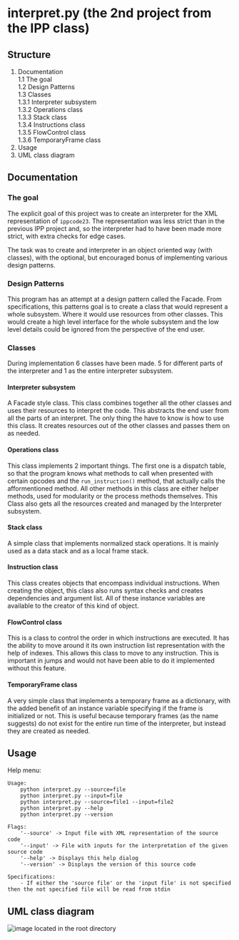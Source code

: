 # interpret.py (the 2nd project from the IPP class)

## Structure

1. Documentation<br>
    1.1 The goal<br>
    1.2 Design Patterns<br>
    1.3 Classes<br>
        1.3.1 Interpreter subsystem<br>
        1.3.2 Operations class<br>
        1.3.3 Stack class<br>
        1.3.4 Instructions class<br>
        1.3.5 FlowControl class<br>
        1.3.6 TemporaryFrame class
2. Usage
3. UML class diagram

## Documentation

### The goal

The explicit goal of this project was to create an interpreter for the XML representation of `ippcode23`. The representation was less strict
than in the previous IPP project and, so the interpreter had to have been made more strict, with extra checks for edge cases. 

The task was to create and interpreter in an object oriented way (with classes), with the optional, but encouraged bonus of implementing 
various design patterns.

### Design Patterns

This program has an attempt at a design pattern called the Facade. From specifications, this patterns goal is to create a class that would
represent a whole subsystem. Where it would use resources from other classes. This would create a high level interface for the whole subsystem
and the low level details could be ignored from the perspective of the end user.

### Classes

During implementation 6 classes have been made. 5 for different parts of the interpreter and 1 as the entire interpreter subsystem.

#### Interpreter subsystem

A Facade style class. This class combines together all the other classes and uses their resources to interpret the code.
This abstracts the end user from all the parts of an interpret. The only thing the have to know is how to use this class.
It creates resources out of the other classes and passes them on as needed.

#### Operations class

This class implements 2 important things. The first one is a dispatch table, so that the program knows what methods to call when presented 
with certain opcodes and the `run_instruction()` method, that actually calls the afformentioned method. All other methods in this class are
either helper methods, used for modularity or the process methods themselves. This Class also gets all the resources created and managed
by the Interpreter subsystem.

#### Stack class

A simple class that implements normalized stack operations. It is mainly used as a data stack and as a local frame stack.

#### Instruction class

This class creates objects that encompass individual instructions. When creating the object, this class also runs syntax checks and 
creates dependencies and argument list. All of these instance variables are available to the creator of this kind of object.

#### FlowControl class 

This is a class to control the order in which instructions are executed. It has the ability to move around it its own instruction list 
representation with the help of indexes. This allows this class to move to any instruction. This is important in jumps and would not have 
been able to do it implemented without this feature.

#### TemporaryFrame class

A very simple class that implements a temporary frame as a dictionary, with the added benefit of an instance variable specifying if the 
frame is initialized or not. This is useful because temporary frames (as the name suggests) do not exist for the entire run time of the 
interpreter, but instead they are created as needed.

## Usage

Help menu:

```
Usage:
    python interpret.py --source=file
    python interpret.py --input=file
    python interpret.py --source=file1 --input=file2
    python interpret.py --help
    python interpret.py --version

Flags:
    '--source' -> Input file with XML representation of the source code
    '--input' -> File with inputs for the interpretation of the given source code
    '--help' -> Displays this help dialog
    '--version' -> Displays the version of this source code

Specifications:
    - If either the 'source file' or the 'input file' is not specified then the not specified file will be read from stdin

```

## UML class diagram

![image located in the root directory](./Class_diagram.png)
